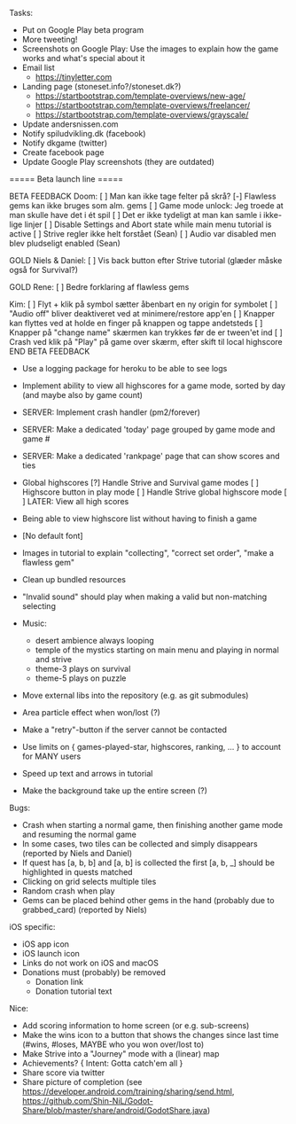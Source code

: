 
Tasks:
* Put on Google Play beta program
* More tweeting!
* Screenshots on Google Play: Use the images to explain how the game works and what's special about it
* Email list
    * https://tinyletter.com
* Landing page (stoneset.info?/stoneset.dk?)
    * https://startbootstrap.com/template-overviews/new-age/
    * https://startbootstrap.com/template-overviews/freelancer/
    * https://startbootstrap.com/template-overviews/grayscale/
* Update andersnissen.com
* Notify spiludvikling.dk (facebook)
* Notify dkgame (twitter)
* Create facebook page
* Update Google Play screenshots (they are outdated)

===== Beta launch line =====

BETA FEEDBACK
Doom:
[ ] Man kan ikke tage felter på skrå?
[-] Flawless gems kan ikke bruges som alm. gems
[ ] Game mode unlock: Jeg troede at man skulle have det i ét spil
[ ] Det er ikke tydeligt at man kan samle i ikke-lige linjer
[ ] Disable Settings and Abort state while main menu tutorial is active
[ ] Strive regler ikke helt forstået (Sean)
[ ] Audio var disabled men blev pludseligt enabled (Sean)

GOLD Niels & Daniel:
[ ] Vis back button efter Strive tutorial (glæder måske også for Survival?)

GOLD Rene:
[ ] Bedre forklaring af flawless gems

Kim:
[ ] Flyt + klik på symbol sætter åbenbart en ny origin for symbolet
[ ] "Audio off" bliver deaktiveret ved at minimere/restore app'en
[ ] Knapper kan flyttes ved at holde en finger på knappen og tappe andetsteds
[ ] Knapper på "change name" skærmen kan trykkes før de er tween'et ind
[ ] Crash ved klik på "Play" på game over skærm, efter skift til local highscore
END BETA FEEDBACK

* Use a logging package for heroku to be able to see logs
* Implement ability to view all highscores for a game mode, sorted by day (and maybe also by game count)
* SERVER: Implement crash handler (pm2/forever)
* SERVER: Make a dedicated 'today' page grouped by game mode and game #
* SERVER: Make a dedicated 'rankpage' page that can show scores and ties

* Global highscores
    [?] Handle Strive and Survival game modes
    [ ] Highscore button in play mode
    [ ] Handle Strive global highscore mode
    [ ] LATER: View all high scores
* Being able to view highscore list without having to finish a game
* [No default font]
* Images in tutorial to explain "collecting", "correct set order", "make a flawless gem"
* Clean up bundled resources
* "Invalid sound" should play when making a valid but non-matching selecting
* Music:
    * desert ambience always looping
    * temple of the mystics starting on main menu and playing in normal and strive
    * theme-3 plays on survival
    * theme-5 plays on puzzle
* Move external libs into the repository (e.g. as git submodules)
* Area particle effect when won/lost (?)
* Make a "retry"-button if the server cannot be contacted
* Use limits on { games-played-star, highscores, ranking, ... } to account for MANY users
* Speed up text and arrows in tutorial
* Make the background take up the entire screen (?)

Bugs:
* Crash when starting a normal game, then finishing another game mode and resuming the normal game
* In some cases, two tiles can be collected and simply disappears (reported by Niels and Daniel)
* If quest has [a, b, b] and [a, b] is collected the first [a, b, \_] should be highlighted in quests matched
* Clicking on grid selects multiple tiles
* Random crash when play
* Gems can be placed behind other gems in the hand (probably due to grabbed_card) (reported by Niels)

iOS specific:
* iOS app icon
* iOS launch icon
* Links do not work on iOS and macOS
* Donations must (probably) be removed
    * Donation link
    * Donation tutorial text

Nice:
* Add scoring information to home screen (or e.g. sub-screens)
* Make the wins icon to a button that shows the changes since last time (#wins, #loses, MAYBE who you won over/lost to)
* Make Strive into a "Journey" mode with a (linear) map
* Achievements? { Intent: Gotta catch'em all }
* Share score via twitter
* Share picture of completion (see https://developer.android.com/training/sharing/send.html, https://github.com/Shin-NiL/Godot-Share/blob/master/share/android/GodotShare.java)
